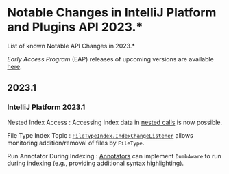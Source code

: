 # Notable Changes in IntelliJ Platform and Plugins API 2023.*

<!-- Copyright 2000-2023 JetBrains s.r.o. and other contributors. Use of this source code is governed by the Apache 2.0 license that can be found in the LICENSE file. -->

<link-summary>List of known Notable API Changes in 2023.*</link-summary>

_Early Access Program_ (EAP) releases of upcoming versions are available [here](https://eap.jetbrains.com).

## 2023.1

<include from="tools_gradle_intellij_plugin.md" element-id="gradle_plugin_223_problem"/>

### IntelliJ Platform 2023.1

Nested Index Access
: Accessing index data in [nested calls](file_based_indexes.md#nested-index-access) is now possible.

File Type Index Topic
: [`FileTypeIndex.IndexChangeListener`](%gh-ic-master%/platform/indexing-api/src/com/intellij/psi/search/FileTypeIndex.java) allows monitoring addition/removal of files by `FileType`.

Run Annotator During Indexing
: [Annotators](syntax_highlighting_and_error_highlighting.md#annotator) can implement `DumbAware` to run during indexing (e.g., providing additional syntax highlighting).
